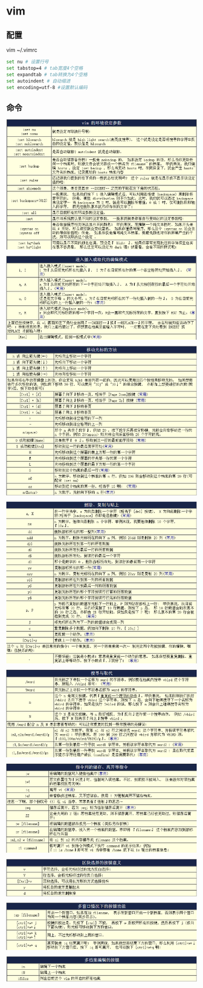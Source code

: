 # vim

## 配置

vim ~/.vimrc

```bash
set nu # 设置行号
set tabstop=4 # tab宽度4个空格
set expandtab # tab转换为4个空格
set autoindent # 自动缩进
set encoding=utf-8 #设置默认编码
```

## 命令

![](../.gitbook/assets/vim-de-huan-jing-she-ding-can-shu.png)

![](../.gitbook/assets/jin-ru-cha-ru-huo-qu-dai-de-bian-ji-mo-shi.png)

![](../.gitbook/assets/yi-dong-guang-biao.png)

![](../.gitbook/assets/shan-chu-fu-zhi-yu-nian-tie.png)

![](../.gitbook/assets/sou-xun-yu-qu-dai.png)

![](../.gitbook/assets/zhi-ling-lie-de-chu-cun-li-kai-deng-ming-ling.png)

![](../.gitbook/assets/qu-kuai-xuan-ze-de-an-jian-yi-yi.png)

![](../.gitbook/assets/duo-chuang-kou-qing-kuang-xia-de-an-jian-gong-neng.png)

![](../.gitbook/assets/duo-dang-an-bian-ji-de-an-jian.png)

